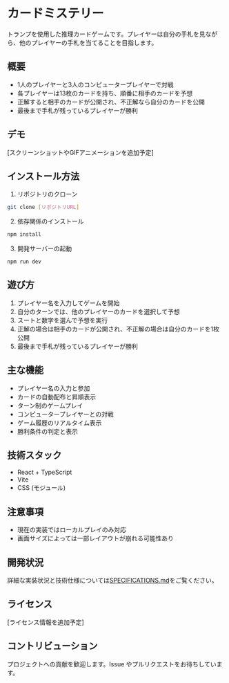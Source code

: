 # カードミステリー

トランプを使用した推理カードゲームです。プレイヤーは自分の手札を見ながら、他のプレイヤーの手札を当てることを目指します。

## 概要

- 1人のプレイヤーと3人のコンピュータープレイヤーで対戦
- 各プレイヤーは13枚のカードを持ち、順番に相手のカードを予想
- 正解すると相手のカードが公開され、不正解なら自分のカードを公開
- 最後まで手札が残っているプレイヤーが勝利

## デモ

[スクリーンショットやGIFアニメーションを追加予定]

## インストール方法

1. リポジトリのクローン
```bash
git clone [リポジトリURL]
```

2. 依存関係のインストール
```bash
npm install
```

3. 開発サーバーの起動
```bash
npm run dev
```

## 遊び方

1. プレイヤー名を入力してゲームを開始
2. 自分のターンでは、他のプレイヤーのカードを選択して予想
3. スートと数字を選んで予想を実行
4. 正解の場合は相手のカードが公開され、不正解の場合は自分のカードを1枚公開
5. 最後まで手札が残っているプレイヤーが勝利

## 主な機能

- プレイヤー名の入力と参加
- カードの自動配布と昇順表示
- ターン制のゲームプレイ
- コンピュータープレイヤーとの対戦
- ゲーム履歴のリアルタイム表示
- 勝利条件の判定と表示

## 技術スタック

- React + TypeScript
- Vite
- CSS (モジュール)

## 注意事項

- 現在の実装ではローカルプレイのみ対応
- 画面サイズによっては一部レイアウトが崩れる可能性あり

## 開発状況

詳細な実装状況と技術仕様については[SPECIFICATIONS.md](./SPECIFICATIONS.md)をご覧ください。

## ライセンス

[ライセンス情報を追加予定]

## コントリビューション

プロジェクトへの貢献を歓迎します。Issue やプルリクエストをお待ちしています。 
